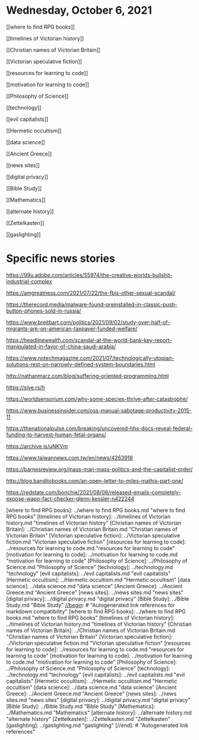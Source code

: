 # Wednesday, October 6, 2021

[[where to find RPG books]]

 
[[timelines of Victorian history]]


[[Christian names of Victorian Britain]]

[[Victorian speculative fiction]]

[[resources for learning to code]]

[[motivation for learning to code]]

[[Philosophy of Science]]

[[technology]]

[[evil capitalists]]

[[Hermetic occultism]]

[[data science]]

[[Ancient Greece]]

[[news sites]]

[[digital privacy]]

[[Bible Study]]

[[Mathematics]]

[[alternate history]]

[[Zettelkasten]]

[[gaslighting]]

# Specific news stories

https://99u.adobe.com/articles/55974/the-creative-worlds-bullshit-industrial-complex

https://amgreatness.com/2021/07/22/the-fbis-other-sexual-scandal/

https://therecord.media/malware-found-preinstalled-in-classic-push-button-phones-sold-in-russia/

https://www.breitbart.com/politics/2021/09/02/study-over-half-of-migrants-are-on-american-taxpayer-funded-welfare/

https://headlinewealth.com/scandal-at-the-world-bank-key-report-manipulated-in-favor-of-china-saudi-arabia/

https://www.notechmagazine.com/2021/07/technologically-utopian-solutions-rest-on-narrowly-defined-system-boundaries.html

http://nathanmarz.com/blog/suffering-oriented-programming.html

https://sive.rs/h

https://worldsensorium.com/why-some-species-thrive-after-catastrophe/

https://www.businessinsider.com/oss-manual-sabotage-productivity-2015-11

https://thenationalpulse.com/breaking/uncovered-hhs-docs-reveal-federal-funding-to-harvest-human-fetal-organs/


https://archive.is/uNKVm

https://www.taiwannews.com.tw/en/news/4263918

https://barnesreview.org/mass-man-mass-politics-and-the-capitalist-order/

http://blog.banditobooks.com/an-open-letter-to-miles-mathis-part-one/

https://redstate.com/bonchie/2021/08/06/released-emails-completely-expose-wapo-fact-checker-glenn-kessler-n422244





[//begin]: # "Autogenerated link references for markdown compatibility"
[where to find RPG books]: ../where to find RPG books.md "where to find RPG books"
[timelines of Victorian history]: ../timelines of Victorian history.md "timelines of Victorian history"
[Christian names of Victorian Britain]: ../Christian names of Victorian Britain.md "Christian names of Victorian Britain"
[Victorian speculative fiction]: ../Victorian speculative fiction.md "Victorian speculative fiction"
[resources for learning to code]: ../resources for learning to code.md "resources for learning to code"
[motivation for learning to code]: ../motivation for learning to code.md "motivation for learning to code"
[Philosophy of Science]: ../Philosophy of Science.md "Philosophy of Science"
[technology]: ../technology.md "technology"
[evil capitalists]: ../evil capitalists.md "evil capitalists"
[Hermetic occultism]: ../Hermetic occultism.md "Hermetic occultism"
[data science]: ../data science.md "data science"
[Ancient Greece]: ../Ancient Greece.md "Ancient Greece"
[news sites]: ../news sites.md "news sites"
[digital privacy]: ../digital privacy.md "digital privacy"
[Bible Study]: ../Bible Study.md "Bible Study"
[//begin]: # "Autogenerated link references for markdown compatibility"
[where to find RPG books]: ../where to find RPG books.md "where to find RPG books"
[timelines of Victorian history]: ../timelines of Victorian history.md "timelines of Victorian history"
[Christian names of Victorian Britain]: ../Christian names of Victorian Britain.md "Christian names of Victorian Britain"
[Victorian speculative fiction]: ../Victorian speculative fiction.md "Victorian speculative fiction"
[resources for learning to code]: ../resources for learning to code.md "resources for learning to code"
[motivation for learning to code]: ../motivation for learning to code.md "motivation for learning to code"
[Philosophy of Science]: ../Philosophy of Science.md "Philosophy of Science"
[technology]: ../technology.md "technology"
[evil capitalists]: ../evil capitalists.md "evil capitalists"
[Hermetic occultism]: ../Hermetic occultism.md "Hermetic occultism"
[data science]: ../data science.md "data science"
[Ancient Greece]: ../Ancient Greece.md "Ancient Greece"
[news sites]: ../news sites.md "news sites"
[digital privacy]: ../digital privacy.md "digital privacy"
[Bible Study]: ../Bible Study.md "Bible Study"
[Mathematics]: ../Mathematics.md "Mathematics"
[alternate history]: ../alternate history.md "alternate history"
[Zettelkasten]: ../Zettelkasten.md "Zettelkasten"
[gaslighting]: ../gaslighting.md "gaslighting"
[//end]: # "Autogenerated link references"